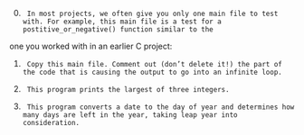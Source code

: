 0.      In most projects, we often give you only one main file to test with. For example, this main file is a test for a postitive_or_negative() function similar to the
 one you worked with in an earlier C project:                                                                                                                           
1.      Copy this main file. Comment out (don’t delete it!) the part of the code that is causing the output to go into an infinite loop.                                
2.      This program prints the largest of three integers.                                                                                                              
3.      This program converts a date to the day of year and determines how many days are left in the year, taking leap year into consideration.   
